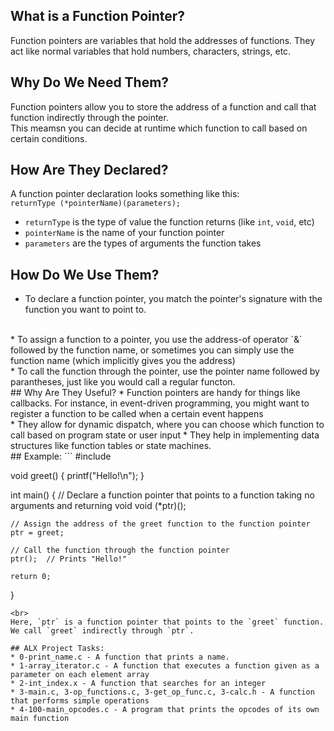 ## What is a Function Pointer?
Function pointers are variables that hold the addresses of functions. They act like normal variables that hold numbers, characters, strings, etc.
<br>
## Why Do We Need Them?
Function pointers allow you to store the address of a function and call that function indirectly through the pointer. <br>
This meamsn you can decide at runtime which function to call based on certain conditions.
## How Are They Declared?
A function pointer declaration looks something like this:<br>
`returnType (*pointerName)(parameters);`
<br>
* `returnType` is the type of value the function returns (like `int`, `void`, etc)<br>
* `pointerName` is the name of your function pointer<br>
* `parameters` are the types of arguments the function takes
## How Do We Use Them?
* To declare a function pointer, you match the pointer's signature with the function you want to point to.
<br>
* To assign a function to a pointer, you use the address-of operator `&` followed by the function name, or sometimes you can simply use the function name (which implicitly gives you the address)
<br>
* To call the function through the pointer, use the pointer name followed by parantheses, just like you would call a regular functon.
<br>
## Why Are They Useful?
* Function pointers are handy for things like callbacks. For instance, in event-driven programming, you might want to register a function to be called when a certain event happens
<br>
* They allow for dynamic dispatch, where you can choose which function to call based on program state or user input
* They help in implementing data structures like function tables or state machines.
<br>
## Example:
```
#include <stdio.h>

void greet() {
    printf("Hello!\n");
}

int main() {
    // Declare a function pointer that points to a function taking no arguments and returning void
    void (*ptr)();
    
    // Assign the address of the greet function to the function pointer
    ptr = greet;
    
    // Call the function through the function pointer
    ptr();  // Prints "Hello!"

    return 0;
}
```
<br>
Here, `ptr` is a function pointer that points to the `greet` function. We call `greet` indirectly through `ptr`.

## ALX Project Tasks:
* 0-print_name.c - A function that prints a name.
* 1-array_iterator.c - A function that executes a function given as a parameter on each element array
* 2-int_index.x - A function that searches for an integer
* 3-main.c, 3-op_functions.c, 3-get_op_func.c, 3-calc.h - A function that performs simple operations
* 4-100-main_opcodes.c - A program that prints the opcodes of its own main function
